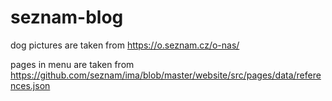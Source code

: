 # seznam-blog

dog pictures are taken from https://o.seznam.cz/o-nas/

pages in menu are taken from https://github.com/seznam/ima/blob/master/website/src/pages/data/references.json
